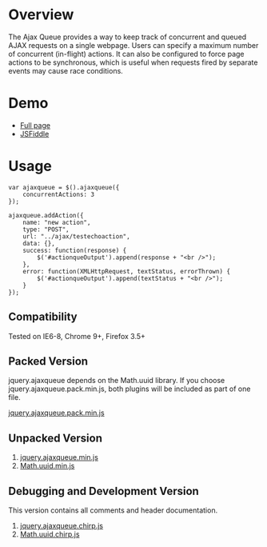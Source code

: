 # Overview

The Ajax Queue provides a way to keep track of concurrent and queued AJAX requests on a single webpage. Users can specify a maximum number of concurrent (in-flight) actions.
It can also be configured to force page actions to be synchronous, which is useful when requests fired by separate events may cause race conditions.

# Demo

* [Full page](http://jsfiddle.net/jookyboi/mNe9L/11/embedded/result/)
* [JSFiddle](http://jsfiddle.net/jookyboi/mNe9L/11/)

# Usage

	var ajaxqueue = $().ajaxqueue({
		concurrentActions: 3
	});

	ajaxqueue.addAction({
		name: "new action",
		type: "POST",
		url: "../ajax/testechoaction",
		data: {},
		success: function(response) {
			$('#actionqueOutput').append(response + "<br />");
		},
		error: function(XMLHttpRequest, textStatus, errorThrown) {
			$('#actionqueOutput').append(textStatus + "<br />");
		}
	});

## Compatibility

Tested on IE6-8, Chrome 9+, Firefox 3.5+

## Packed Version

jquery.ajaxqueue depends on the Math.uuid library. If you choose jquery.ajaxqueue.pack.min.js, both plugins will be included as part of one file.

[jquery.ajaxqueue.pack.min.js](https://github.com/ZS/jquery.controls/raw/master/ajaxqueue/js/jquery.ajaxqueue.pack.min.js)

## Unpacked Version

1. [jquery.ajaxqueue.min.js](https://github.com/ZS/jquery.controls/raw/master/ajaxqueue/js/jquery.ajaxqueue.min.js)
2. [Math.uuid.min.js](https://github.com/ZS/jquery.controls/raw/master/ajaxqueue/js/Math.uuid.min.js)

## Debugging and Development Version

This version contains all comments and header documentation.

1. [jquery.ajaxqueue.chirp.js](https://github.com/ZS/jquery.controls/raw/master/ajaxqueue/js/jquery.ajaxqueue.chirp.js)
2. [Math.uuid.chirp.js](https://github.com/ZS/jquery.controls/raw/master/ajaxqueue/js/Math.uuid.chirp.js)


